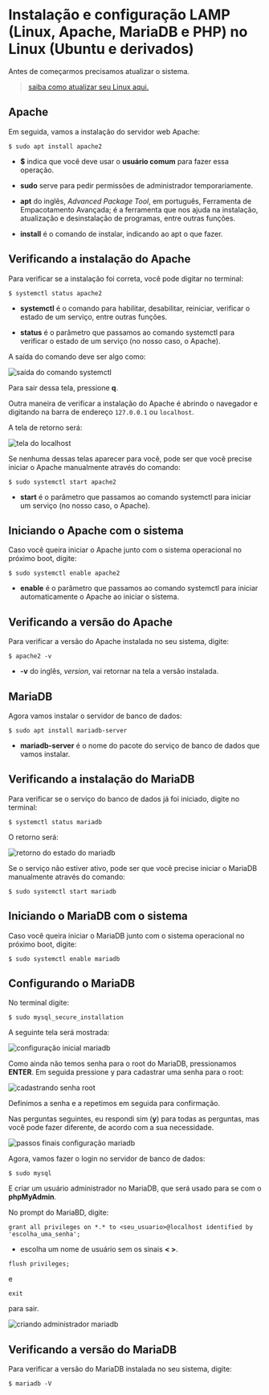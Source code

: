# Instalação e configuração LAMP (Linux, Apache, MariaDB e PHP) no Linux (Ubuntu e derivados)


Antes de começarmos precisamos atualizar o sistema.

> [saiba como atualizar seu Linux aqui.](p0005_update.md)

## Apache

Em seguida, vamos a instalação do servidor web Apache:

```
$ sudo apt install apache2
```

- **$** indica que você deve usar o **usuário comum** para fazer essa operação.

- **sudo** serve para pedir permissões de administrador temporariamente.

- **apt** do inglês, *Advanced Package Tool*, em português, Ferramenta de Empacotamento Avançada; é a ferramenta que nos ajuda na instalação, atualização e desinstalação de programas, entre outras funções.

- **install** é o comando de instalar, indicando ao apt o que fazer.

## Verificando a instalação do Apache

Para verificar se a instalação foi correta, você pode digitar no terminal:

```
$ systemctl status apache2
```

- **systemctl** é o comando para habilitar, desabilitar, reiniciar, verificar o estado de um serviço, entre outras funções.

- **status** é o parâmetro que passamos ao comando systemctl para verificar o estado de um serviço (no nosso caso, o Apache).

A saída do comando deve ser algo como:

![saída do comando systemctl](img/p0034-0.png)

Para sair dessa tela, pressione **q**.

Outra maneira de verificar a instalação do Apache é abrindo o navegador e digitando na barra de endereço ```127.0.0.1``` ou ```localhost```.

A tela de retorno será:

![tela do localhost](img/p0034-1.png)

Se nenhuma dessas telas aparecer para você, pode ser que você precise iniciar o Apache manualmente através do comando:

```
$ sudo systemctl start apache2
```

- **start** é o parâmetro que passamos ao comando systemctl para iniciar um serviço (no nosso caso, o Apache).

## Iniciando o Apache com o sistema

Caso você queira iniciar o Apache junto com o sistema operacional no próximo boot, digite:

```
$ sudo systemctl enable apache2
```

- **enable** é o parâmetro que passamos ao comando systemctl para iniciar automaticamente o Apache ao iniciar o sistema.

## Verificando a versão do Apache

Para verificar a versão do Apache instalada no seu sistema, digite:

```
$ apache2 -v
```

- **-v** do inglês, *version*, vai retornar na tela a versão instalada.

## MariaDB

Agora vamos instalar o servidor de banco de dados:

```
$ sudo apt install mariadb-server
```

- **mariadb-server** é o nome do pacote do serviço de banco de dados que vamos instalar.

## Verificando a instalação do MariaDB

Para verificar se o serviço do banco de dados já foi iniciado, digite no terminal:

```
$ systemctl status mariadb
```

O retorno será:

![retorno do estado do mariadb](img/p0034-2.png)

Se o serviço não estiver ativo, pode ser que você precise iniciar o MariaDB manualmente através do comando:

```
$ sudo systemctl start mariadb
```

## Iniciando o MariaDB com o sistema

Caso você queira iniciar o MariaDB junto com o sistema operacional no próximo boot, digite:

```
$ sudo systemctl enable mariadb
```

## Configurando o MariaDB

No terminal digite:

```
$ sudo mysql_secure_installation
```

A seguinte tela será mostrada:

![configuração inicial mariadb](img/p0034-3.png)

Como ainda não temos senha para o root do MariaDB, pressionamos **ENTER**. Em seguida pressione y para cadastrar uma senha para o root:

![cadastrando senha root](img/p0034-4.png)

Definimos a senha e a repetimos em seguida para confirmação.

Nas perguntas seguintes, eu respondi sim (**y**) para todas as perguntas, mas você pode fazer diferente, de acordo com a sua necessidade.

![passos finais configuração mariadb](img/p0034-5.png)

Agora, vamos fazer o login no servidor de banco de dados:

```
$ sudo mysql
```

E criar um usuário administrador no MariaDB, que será usado para se com o **phpMyAdmin**.

No prompt do MariaBD, digite:

```
grant all privileges on *.* to <seu_usuario>@localhost identified by 'escolha_uma_senha';
```

- escolha um nome de usuário sem os sinais **< >**.

```
flush privileges;
```

e

```
exit
```

para sair.

![criando administrador mariadb](img/p0034-6.png)

## Verificando a versão do MariaDB

Para verificar a versão do MariaDB instalada no seu sistema, digite:

```
$ mariadb -V
```

